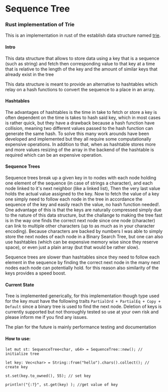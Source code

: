 # Sequence Tree
### Rust implementation of Trie

This is an implementation in rust of the establish data structure named [trie](https://en.wikipedia.org/wiki/Trie#:~:text=In%20computer%20science%2C%20a%20trie,from%20a%20dictionary%20or%20set).

#### Intro
This data structure that allows to store data using a key that is a sequence (such as string) and
fetch then corresponding value to that key at a time that is relative to the length of the key and the amount of similar
keys that already exist in the tree

This data structure is meant to provide an alternative to hashtables which relay on a hash functions to convert the sequence to
a place in an array.

#### Hashtables
The advantages of hashtables is the time in take to fetch or store a key is often dependent on the time is takes to hash
said key, which in most cases is rather quick, but they have a drawback because a hash function have collision, meaning two different
values passed to the hash function can generate the same hash. To solve this many work arounds have been developed and implemented
but they all require some computationally expensive operations. In addition to that, when as hashtable stores more and more values
resizing of the array in the backend of the hashtable is required which can be an expensive operation.

#### Sequence Trees
Sequence trees break up a given key in to nodes with each node holding one element of the sequence (in case of strings a character),
and each node linked to it's next neighbor (like a linked list), Then the very last value holds the actual value assigned to the key.
Now to fetch the value of a key one simply need to follow each node in the tree in accordance the sequence of the key and easily reach
the value, no hash function needed!. One advantage of this is that the keys are naturally compressed simply due to the nature of this data structure,
but the challange to making the tree fast is in the way one finds the correct next node since one node (character) can link to multiple
other characters (up to as much as in your character encoding). Because characters are backed by numbers I was able to simply store the
next nodes of each node in a Binary Search Tree, but one can also use hashtables (which can be expensive memory wise since they reserve space),
or even just a plain array (but that would be rather slow).

Sequence trees are slower than hashtables since they need to follow each element in the sequence by finding the correct
next node in the many next nodes each node can potentially hold. for this reason also similarity of the keys provides a
speed boost.

#### Current State
Tree is implemented generically, for this implementation though type used for the key must have
the following traits `PartialOrd + PartialEq + Copy + Default` since a binary tree is used to find the next
node. Deletion of keys is currently supported but not thoroughly tested so use at your own risk and please
inform me if you find any issues.

The plan for the future is mainly performance testing and documentation

#### How to use:
    
    let mut st: SequenceTree<char, u64> = SequenceTree::new(); // initialize tree
    
    let key: Vec<char> = String::from("hello").chars().collect(); // create key

    st.set(key.to_owned(), 55); // set key

    println!("{:?}", st.get(key) ); //get value of key

